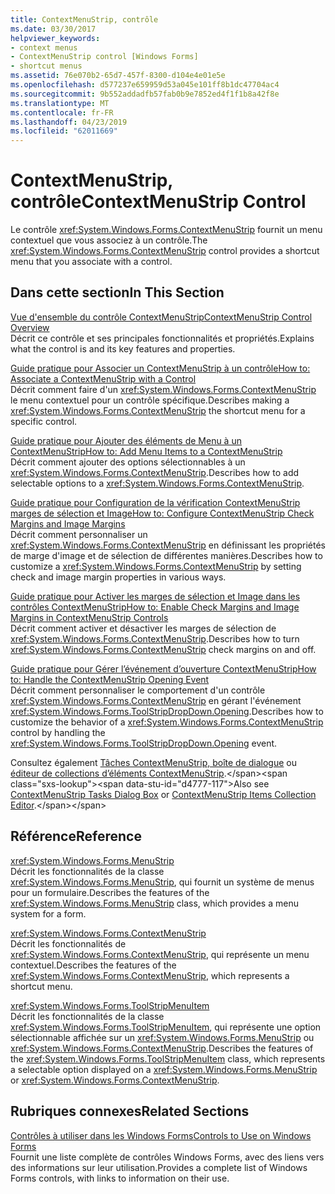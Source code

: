 ```yaml
---
title: ContextMenuStrip, contrôle
ms.date: 03/30/2017
helpviewer_keywords:
- context menus
- ContextMenuStrip control [Windows Forms]
- shortcut menus
ms.assetid: 76e070b2-65d7-457f-8300-d104e4e01e5e
ms.openlocfilehash: d577237e659959d53a045e101ff8b1dc47704ac4
ms.sourcegitcommit: 9b552addadfb57fab0b9e7852ed4f1f1b8a42f8e
ms.translationtype: MT
ms.contentlocale: fr-FR
ms.lasthandoff: 04/23/2019
ms.locfileid: "62011669"
---
```

# <a name="contextmenustrip-control"></a><span data-ttu-id="d4777-102">ContextMenuStrip, contrôle</span><span class="sxs-lookup"><span data-stu-id="d4777-102">ContextMenuStrip Control</span></span>
<span data-ttu-id="d4777-103">Le contrôle <xref:System.Windows.Forms.ContextMenuStrip> fournit un menu contextuel que vous associez à un contrôle.</span><span class="sxs-lookup"><span data-stu-id="d4777-103">The <xref:System.Windows.Forms.ContextMenuStrip> control provides a shortcut menu that you associate with a control.</span></span>  
  
## <a name="in-this-section"></a><span data-ttu-id="d4777-104">Dans cette section</span><span class="sxs-lookup"><span data-stu-id="d4777-104">In This Section</span></span>  
 [<span data-ttu-id="d4777-105">Vue d'ensemble du contrôle ContextMenuStrip</span><span class="sxs-lookup"><span data-stu-id="d4777-105">ContextMenuStrip Control Overview</span></span>](contextmenustrip-control-overview.md)  
 <span data-ttu-id="d4777-106">Décrit ce contrôle et ses principales fonctionnalités et propriétés.</span><span class="sxs-lookup"><span data-stu-id="d4777-106">Explains what the control is and its key features and properties.</span></span>  
  
 [<span data-ttu-id="d4777-107">Guide pratique pour Associer un ContextMenuStrip à un contrôle</span><span class="sxs-lookup"><span data-stu-id="d4777-107">How to: Associate a ContextMenuStrip with a Control</span></span>](how-to-associate-a-contextmenustrip-with-a-control.md)  
 <span data-ttu-id="d4777-108">Décrit comment faire d'un <xref:System.Windows.Forms.ContextMenuStrip> le menu contextuel pour un contrôle spécifique.</span><span class="sxs-lookup"><span data-stu-id="d4777-108">Describes making a <xref:System.Windows.Forms.ContextMenuStrip> the shortcut menu for a specific control.</span></span>  
  
 [<span data-ttu-id="d4777-109">Guide pratique pour Ajouter des éléments de Menu à un ContextMenuStrip</span><span class="sxs-lookup"><span data-stu-id="d4777-109">How to: Add Menu Items to a ContextMenuStrip</span></span>](how-to-add-menu-items-to-a-contextmenustrip.md)  
 <span data-ttu-id="d4777-110">Décrit comment ajouter des options sélectionnables à un <xref:System.Windows.Forms.ContextMenuStrip>.</span><span class="sxs-lookup"><span data-stu-id="d4777-110">Describes how to add selectable options to a <xref:System.Windows.Forms.ContextMenuStrip>.</span></span>  
  
 [<span data-ttu-id="d4777-111">Guide pratique pour Configuration de la vérification ContextMenuStrip marges de sélection et Image</span><span class="sxs-lookup"><span data-stu-id="d4777-111">How to: Configure ContextMenuStrip Check Margins and Image Margins</span></span>](how-to-configure-contextmenustrip-check-margins-and-image-margins.md)  
 <span data-ttu-id="d4777-112">Décrit comment personnaliser un <xref:System.Windows.Forms.ContextMenuStrip> en définissant les propriétés de marge d'image et de sélection de différentes manières.</span><span class="sxs-lookup"><span data-stu-id="d4777-112">Describes how to customize a <xref:System.Windows.Forms.ContextMenuStrip> by setting check and image margin properties in various ways.</span></span>  
  
 [<span data-ttu-id="d4777-113">Guide pratique pour Activer les marges de sélection et Image dans les contrôles ContextMenuStrip</span><span class="sxs-lookup"><span data-stu-id="d4777-113">How to: Enable Check Margins and Image Margins in ContextMenuStrip Controls</span></span>](how-to-enable-check-margins-and-image-margins-in-contextmenustrip-controls.md)  
 <span data-ttu-id="d4777-114">Décrit comment activer et désactiver les marges de sélection de <xref:System.Windows.Forms.ContextMenuStrip>.</span><span class="sxs-lookup"><span data-stu-id="d4777-114">Describes how to turn <xref:System.Windows.Forms.ContextMenuStrip> check margins on and off.</span></span>  
  
 [<span data-ttu-id="d4777-115">Guide pratique pour Gérer l’événement d’ouverture ContextMenuStrip</span><span class="sxs-lookup"><span data-stu-id="d4777-115">How to: Handle the ContextMenuStrip Opening Event</span></span>](how-to-handle-the-contextmenustrip-opening-event.md)  
 <span data-ttu-id="d4777-116">Décrit comment personnaliser le comportement d'un contrôle <xref:System.Windows.Forms.ContextMenuStrip> en gérant l'événement <xref:System.Windows.Forms.ToolStripDropDown.Opening>.</span><span class="sxs-lookup"><span data-stu-id="d4777-116">Describes how to customize the behavior of a <xref:System.Windows.Forms.ContextMenuStrip> control by handling the <xref:System.Windows.Forms.ToolStripDropDown.Opening> event.</span></span>  
  
 <span data-ttu-id="d4777-117">Consultez également [Tâches ContextMenuStrip, boîte de dialogue](https://docs.microsoft.com/previous-versions/visualstudio/visual-studio-2010/ms233646(v=vs.100)) ou [éditeur de collections d’éléments ContextMenuStrip](https://docs.microsoft.com/previous-versions/visualstudio/visual-studio-2010/ms233641(v=vs.100)).</span><span class="sxs-lookup"><span data-stu-id="d4777-117">Also see [ContextMenuStrip Tasks Dialog Box](https://docs.microsoft.com/previous-versions/visualstudio/visual-studio-2010/ms233646(v=vs.100)) or [ContextMenuStrip Items Collection Editor](https://docs.microsoft.com/previous-versions/visualstudio/visual-studio-2010/ms233641(v=vs.100)).</span></span>  
  
## <a name="reference"></a><span data-ttu-id="d4777-118">Référence</span><span class="sxs-lookup"><span data-stu-id="d4777-118">Reference</span></span>  
 <xref:System.Windows.Forms.MenuStrip>  
 <span data-ttu-id="d4777-119">Décrit les fonctionnalités de la classe <xref:System.Windows.Forms.MenuStrip>, qui fournit un système de menus pour un formulaire.</span><span class="sxs-lookup"><span data-stu-id="d4777-119">Describes the features of the <xref:System.Windows.Forms.MenuStrip> class, which provides a menu system for a form.</span></span>  
  
 <xref:System.Windows.Forms.ContextMenuStrip>  
 <span data-ttu-id="d4777-120">Décrit les fonctionnalités de <xref:System.Windows.Forms.ContextMenuStrip>, qui représente un menu contextuel.</span><span class="sxs-lookup"><span data-stu-id="d4777-120">Describes the features of the <xref:System.Windows.Forms.ContextMenuStrip>, which represents a shortcut menu.</span></span>  
  
 <xref:System.Windows.Forms.ToolStripMenuItem>  
 <span data-ttu-id="d4777-121">Décrit les fonctionnalités de la classe <xref:System.Windows.Forms.ToolStripMenuItem>, qui représente une option sélectionnable affichée sur un <xref:System.Windows.Forms.MenuStrip> ou <xref:System.Windows.Forms.ContextMenuStrip>.</span><span class="sxs-lookup"><span data-stu-id="d4777-121">Describes the features of the <xref:System.Windows.Forms.ToolStripMenuItem> class, which represents a selectable option displayed on a <xref:System.Windows.Forms.MenuStrip> or <xref:System.Windows.Forms.ContextMenuStrip>.</span></span>  
  
## <a name="related-sections"></a><span data-ttu-id="d4777-122">Rubriques connexes</span><span class="sxs-lookup"><span data-stu-id="d4777-122">Related Sections</span></span>  
 [<span data-ttu-id="d4777-123">Contrôles à utiliser dans les Windows Forms</span><span class="sxs-lookup"><span data-stu-id="d4777-123">Controls to Use on Windows Forms</span></span>](controls-to-use-on-windows-forms.md)  
 <span data-ttu-id="d4777-124">Fournit une liste complète de contrôles Windows Forms, avec des liens vers des informations sur leur utilisation.</span><span class="sxs-lookup"><span data-stu-id="d4777-124">Provides a complete list of Windows Forms controls, with links to information on their use.</span></span>
